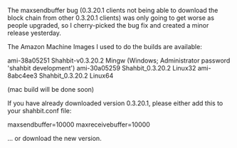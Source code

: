 The maxsendbuffer bug (0.3.20.1 clients not being able to download the block chain from other 0.3.20.1 clients) was only going to get
worse as people upgraded, so I cherry-picked the bug fix and created a minor release yesterday.

The Amazon Machine Images I used to do the builds are available:

  ami-38a05251   Shahbit-v0.3.20.2 Mingw    (Windows; Administrator password 'shahbit development')
  ami-30a05259   Shahbit_0.3.20.2 Linux32
  ami-8abc4ee3   Shahbit_0.3.20.2 Linux64

(mac build will be done soon)

If you have already downloaded version 0.3.20.1, please either add this to your shahbit.conf file:

  maxsendbuffer=10000
  maxreceivebuffer=10000

... or download the new version.
